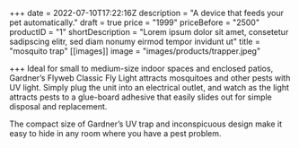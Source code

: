 +++
date = 2022-07-10T17:22:16Z
description = "A device that feeds your pet automatically."
draft = true
price = "1999"
priceBefore = "2500"
productID = "1"
shortDescription = "Lorem ipsum dolor sit amet, consetetur sadipscing elitr, sed diam nonumy eirmod tempor invidunt ut"
title = "mosquito trap"
[[images]]
image = "images/products/trapper.jpeg"

+++
Ideal for small to medium-size indoor spaces and enclosed patios, Gardner’s Flyweb Classic Fly Light attracts mosquitoes and other pests with UV light. Simply plug the unit into an electrical outlet, and watch as the light attracts pests to a glue-board adhesive that easily slides out for simple disposal and replacement.

The compact size of Gardner’s UV trap and inconspicuous design make it easy to hide in any room where you have a pest problem.
